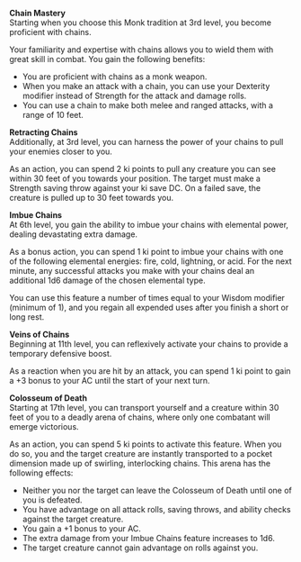 **Chain Mastery**  
Starting when you choose this Monk tradition at 3rd level, you become proficient with chains.

Your familiarity and expertise with chains allows you to wield them with great skill in combat. You gain the following benefits:

- You are proficient with chains as a monk weapon.
- When you make an attack with a chain, you can use your Dexterity modifier instead of Strength for the attack and damage rolls.
- You can use a chain to make both melee and ranged attacks, with a range of 10 feet.

**Retracting Chains**  
Additionally, at 3rd level, you can harness the power of your chains to pull your enemies closer to you.

As an action, you can spend 2 ki points to pull any creature you can see within 30 feet of you towards your position. The target must make a Strength saving throw against your ki save DC. On a failed save, the creature is pulled up to 30 feet towards you.

**Imbue Chains**  
At 6th level, you gain the ability to imbue your chains with elemental power, dealing devastating extra damage.

As a bonus action, you can spend 1 ki point to imbue your chains with one of the following elemental energies: fire, cold, lightning, or acid. For the next minute, any successful attacks you make with your chains deal an additional 1d6 damage of the chosen elemental type.

You can use this feature a number of times equal to your Wisdom modifier (minimum of 1), and you regain all expended uses after you finish a short or long rest.

**Veins of Chains**  
Beginning at 11th level, you can reflexively activate your chains to provide a temporary defensive boost.

As a reaction when you are hit by an attack, you can spend 1 ki point to gain a +3 bonus to your AC until the start of your next turn.

**Colosseum of Death**  
Starting at 17th level, you can transport yourself and a creature within 30 feet of you to a deadly arena of chains, where only one combatant will emerge victorious.

As an action, you can spend 5 ki points to activate this feature. When you do so, you and the target creature are instantly transported to a pocket dimension made up of swirling, interlocking chains. This arena has the following effects:

- Neither you nor the target can leave the Colosseum of Death until one of you is defeated.
- You have advantage on all attack rolls, saving throws, and ability checks against the target creature.
- You gain a +1 bonus to your AC.
- The extra damage from your Imbue Chains feature increases to 1d6.
- The target creature cannot gain advantage on rolls against you.